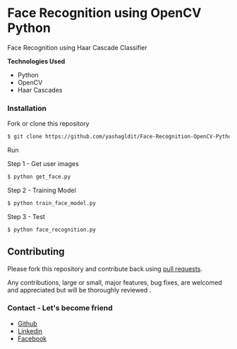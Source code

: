 # Face Recognition using OpenCV Python

Face Recognition using Haar Cascade Classifier

**Technologies Used**
- Python
- OpenCV
- Haar Cascades


### Installation

Fork or clone this repository

```sh
$ git clone https://github.com/yashagldit/Face-Recognition-OpenCV-Python
```

Run 

Step 1  - Get user images
```sh
$ python get_face.py
```

Step 2 - Training Model
```sh
$ python train_face_model.py
```

Step 3 - Test
```sh
$ python face_recognition.py
```


## Contributing

Please fork this repository and contribute back using
[pull requests](https://github.com/yashagldit/Snake-Game-Python/pulls).

Any contributions, large or small, major features, bug fixes, are welcomed and appreciated
but will be thoroughly reviewed .

### Contact - Let's become friend
- [Github](https://github.com/yashagldit)
- [Linkedin](https://www.linkedin.com/in/yashagl/)
- [Facebook](https://www.facebook.com/yashagl9)

